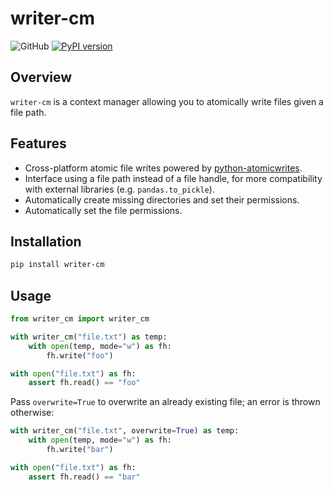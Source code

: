 # writer-cm

![GitHub](https://github.com/dycw/writer-cm/workflows/push/badge.svg)
[![PyPI version](https://badge.fury.io/py/writer-cm.svg)](https://badge.fury.io/py/writer-cm)

## Overview

`writer-cm` is a context manager allowing you to atomically write files given a
file path.

## Features

- Cross-platform atomic file writes powered by
  [python-atomicwrites](https://github.com/untitaker/python-atomicwrites).
- Interface using a file path instead of a file handle, for more compatibility
  with external libraries (e.g. `pandas.to_pickle`).
- Automatically create missing directories and set their permissions.
- Automatically set the file permissions.

## Installation

```bash
pip install writer-cm
```

## Usage

```python
from writer_cm import writer_cm

with writer_cm("file.txt") as temp:
    with open(temp, mode="w") as fh:
        fh.write("foo")

with open("file.txt") as fh:
    assert fh.read() == "foo"
```

Pass `overwrite=True` to overwrite an already existing file; an error is thrown otherwise:

```python
with writer_cm("file.txt", overwrite=True) as temp:
    with open(temp, mode="w") as fh:
        fh.write("bar")

with open("file.txt") as fh:
    assert fh.read() == "bar"
```

